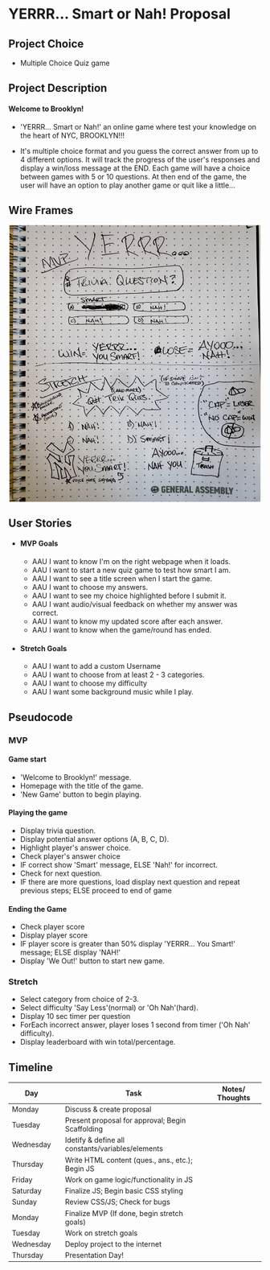 # YERRR... Smart or Nah! Proposal


## Project Choice
- Multiple Choice Quiz game

   
## Project Description  
#### Welcome to Brooklyn!  
- 'YERRR... Smart or Nah!' an online game where test your knowledge on the heart of NYC, BROOKLYN!!!  

 - It's multiple choice format and you guess the correct answer from up to 4 different options. It will track the progress of the user's responses and display a win/loss message at the END. Each game will have a choice between games with 5 or 10 questions. At then end of the game, the user will have an option to play another game or quit like a little...



## Wire Frames  

 <img src="./Images/DCACD51E-BCEB-4E13-88CF-CEC6E9458C87_1_201_a.jpeg" alt="Mock up of 'MVP' and 'Stretch' goals' game image. Top is basic functionality; bottom is styled with effects." style="height: 550px; width: 500px; display: block; margin-left: auto; margin-right: auto;">


## User Stories

- #### MVP Goals

  - AAU I want to know I'm on the right webpage when it loads.
  - AAU I want to start a new quiz game to test how smart I am.
  - AAU I want to see a title screen when I start the game.
  - AAU I want to choose my answers.
  - AAU I want to see my choice highlighted before I submit it.
  - AAU I want audio/visual feedback on whether my answer was correct.
  - AAU I want to know my updated score after each answer.
  - AAU I want to know when the game/round has ended.

- #### Stretch Goals

  - AAU I want to add a custom Username
  - AAU I want to choose from at least 2 - 3 categories.
  - AAU I want to choose my difficulty
  - AAU I want some background music while I play.


## Pseudocode
  
  ### MVP
####  Game start
  - 'Welcome to Brooklyn!' message.
  - Homepage with the title of the game.
  - 'New Game' button to begin playing.

#### Playing the game
  - Display trivia question.
  - Display potential answer options (A, B, C, D).
  - Highlight player's answer choice.
  - Check player's answer choice 
  - IF correct show 'Smart' message, ELSE 'Nah!' for incorrect.
  - Check for next question.
  - IF there are more questions, load display next question and repeat previous steps; ELSE proceed to end of game

#### Ending the Game
  - Check player score
  - Display player score
  - IF player score is greater than 50% display 'YERRR... You Smart!' message; ELSE display 'NAH!'
  - Display 'We Out!' button to start new game.

  ### Stretch
  - Select category from choice of 2-3.
  - Select difficulty 'Say Less'(normal) or 'Oh Nah'(hard).
  - Display 10 sec timer per question
  - ForEach incorrect answer, player loses 1 second from timer ('Oh Nah' difficulty).
  - Display leaderboard with win total/percentage.


## Timeline
| Day        |   | Task                                                 | Notes/ Thoughts           |
|------------|---|------------------------------------------------------|---------------------------|
| Monday     |   | Discuss & create proposal                            |                           |
| Tuesday    |   | Present proposal for approval; Begin Scaffolding     |                           |
| Wednesday  |   | Idetify & define all constants/variables/elements    |                           |
| Thursday   |   | Write HTML content (ques., ans., etc.); Begin JS     |                           |
| Friday     |   | Work on game logic/functionality in JS               |                           |
| Saturday   |   | Finalize JS; Begin basic CSS styling                 |                           |
| Sunday     |   | Review CSS/JS; Check for bugs                        |                           |
| Monday     |   | Finalize MVP (If done, begin stretch goals)          |                           |
| Tuesday    |   | Work on stretch goals                                |                           |
| Wednesday  |   | Deploy project to the internet                       |                           |
| Thursday   |   | Presentation Day!                                    |                           |


